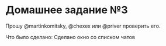 # Домашнее задание №3

Прошу @martinkomitsky, @chexex или @priver проверить его.

Что было сделано:
Сделано окно со списком чатов
